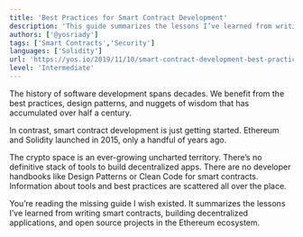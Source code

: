 ```yaml
---
title: 'Best Practices for Smart Contract Development'
description: 'This guide summarizes the lessons I’ve learned from writing smart contracts, building decentralized applications, and open source projects in the Ethereum ecosystem.'
authors: ['@yosriady']
tags: ['Smart Contracts','Security']
languages: ['Solidity']
url: 'https://yos.io/2019/11/10/smart-contract-development-best-practices/'
level: 'Intermediate'
---
```


The history of software development spans decades. We benefit from the best practices, design patterns, and nuggets of wisdom that has accumulated over half a century.

In contrast, smart contract development is just getting started. Ethereum and Solidity launched in 2015, only a handful of years ago.

The crypto space is an ever-growing uncharted territory. There’s no definitive stack of tools to build decentralized apps. There are no developer handbooks like Design Patterns or Clean Code for smart contracts. Information about tools and best practices are scattered all over the place.

You’re reading the missing guide I wish existed. It summarizes the lessons I’ve learned from writing smart contracts, building decentralized applications, and open source projects in the Ethereum ecosystem.